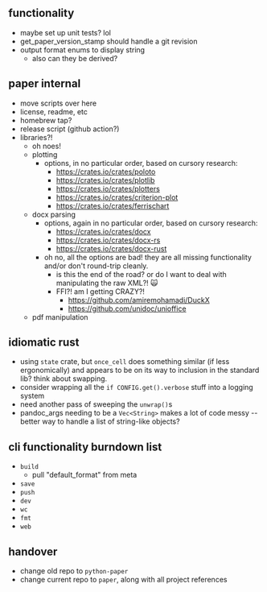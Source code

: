 ## functionality
* maybe set up unit tests? lol
* get_paper_version_stamp should handle a git revision
* output format enums to display string
    - also can they be derived?

## paper internal
* move scripts over here
* license, readme, etc
* homebrew tap?
* release script (github action?)
* libraries?!
  - oh noes!
  - plotting
    - options, in no particular order, based on cursory research:
      - https://crates.io/crates/poloto
      - https://crates.io/crates/plotlib
      - https://crates.io/crates/plotters
      - https://crates.io/crates/criterion-plot
      - https://crates.io/crates/ferrischart
  - docx parsing
    - options, again in no particular order, based on cursory research:
      - https://crates.io/crates/docx
      - https://crates.io/crates/docx-rs
      - https://crates.io/crates/docx-rust
    - oh no, all the options are bad! they are all missing functionality and/or don't round-trip cleanly.
      - is this the end of the road? or do I want to deal with manipulating the raw XML?! 🙀
      - FFI?! am I getting CRAZY?!
        - https://github.com/amiremohamadi/DuckX
        - https://github.com/unidoc/unioffice
  - pdf manipulation

## idiomatic rust
- using `state` crate, but `once_cell` does something similar (if less ergonomically) and appears to be on its way to inclusion in the standard lib? think about swapping.
- consider wrapping all the `if CONFIG.get().verbose` stuff into a logging system
- need another pass of sweeping the `unwrap()`s
- pandoc_args needing to be a `Vec<String>` makes a lot of code messy -- better way to handle a list of string-like objects?

## cli functionality burndown list
* `build`
  - pull "default_format" from meta
* `save`
* `push`
* `dev`
* `wc`
* `fmt`
* `web`

## handover
* change old repo to `python-paper`
* change current repo to `paper`, along with all project references
